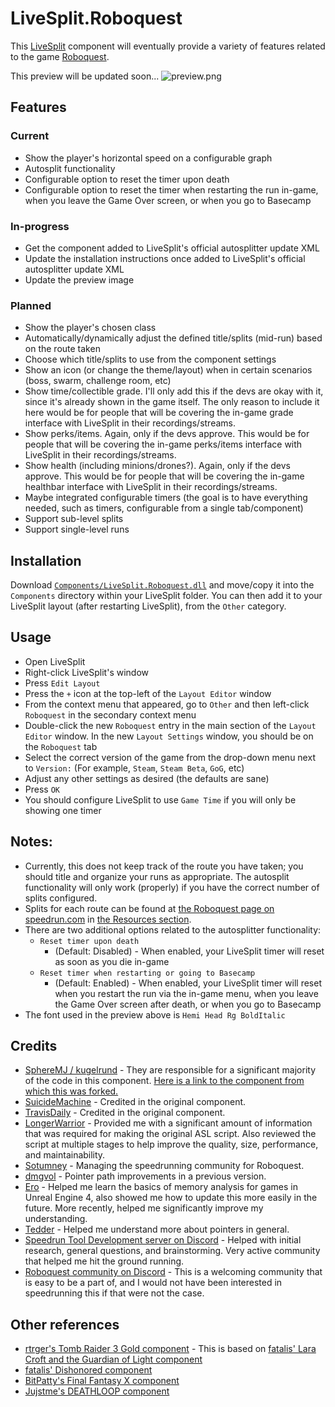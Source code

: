 # LiveSplit.Roboquest

This [LiveSplit](https://livesplit.org) component will eventually provide a variety of features related to the game [Roboquest](https://store.steampowered.com/app/692890/Roboquest/).

This preview will be updated soon...
![preview.png](/images/preview.png)

## Features

### Current

- Show the player's horizontal speed on a configurable graph
- Autosplit functionality
- Configurable option to reset the timer upon death
- Configurable option to reset the timer when restarting the run in-game, when you leave the Game Over screen, or when you go to Basecamp

### In-progress

- Get the component added to LiveSplit's official autosplitter update XML
- Update the installation instructions once added to LiveSplit's official autosplitter update XML
- Update the preview image

### Planned

- Show the player's chosen class
- Automatically/dynamically adjust the defined title/splits (mid-run) based on the route taken
- Choose which title/splits to use from the component settings
- Show an icon (or change the theme/layout) when in certain scenarios (boss, swarm, challenge room, etc)
- Show time/collectible grade. I'll only add this if the devs are okay with it, since it's already shown in the game itself. The only reason to include it here would be for people that will be covering the in-game grade interface with LiveSplit in their recordings/streams.
- Show perks/items. Again, only if the devs approve. This would be for people that will be covering the in-game perks/items interface with LiveSplit in their recordings/streams.
- Show health (including minions/drones?). Again, only if the devs approve. This would be for people that will be covering the in-game healthbar interface with LiveSplit in their recordings/streams.
- Maybe integrated configurable timers (the goal is to have everything needed, such as timers, configurable from a single tab/component)
- Support sub-level splits
- Support single-level runs

## Installation

Download [`Components/LiveSplit.Roboquest.dll`](https://github.com/Gelmo/LiveSplit.Roboquest/raw/roboquest/Components/LiveSplit.Roboquest.dll) and move/copy it into the `Components` directory within your LiveSplit folder. You can then add it to your LiveSplit layout (after restarting LiveSplit), from the `Other` category.

## Usage

- Open LiveSplit
- Right-click LiveSplit's window
- Press `Edit Layout`
- Press the `+` icon at the top-left of the `Layout Editor` window
- From the context menu that appeared, go to `Other` and then left-click `Roboquest` in the secondary context menu
- Double-click the new `Roboquest` entry in the main section of the `Layout Editor` window. In the new `Layout Settings` window, you should be on the `Roboquest` tab
- Select the correct version of the game from the drop-down menu next to `Version:` (For example, `Steam`, `Steam Beta`, `GoG`, etc)
- Adjust any other settings as desired (the defaults are sane)
- Press `OK`
- You should configure LiveSplit to use `Game Time` if you will only be showing one timer

## Notes:

- Currently, this does not keep track of the route you have taken; you should title and organize your runs as appropriate. The autosplit functionality will only work (properly) if you have the correct number of splits configured.
- Splits for each route can be found at [the Roboquest page on speedrun.com](https://www.speedrun.com/roboquest) in [the Resources section](https://www.speedrun.com/roboquest/resources).
- There are two additional options related to the autosplitter functionality:
  - `Reset timer upon death`
    - (Default: Disabled) - When enabled, your LiveSplit timer will reset as soon as you die in-game
  - `Reset timer when restarting or going to Basecamp`
    - (Default: Enabled) - When enabled, your LiveSplit timer will reset when you restart the run via the in-game menu, when you leave the Game Over screen after death, or when you go to Basecamp
- The font used in the preview above is `Hemi Head Rg BoldItalic`

## Credits

- [SphereMJ / kugelrund](https://www.twitch.tv/spheremj) - They are responsible for a significant majority of the code in this component. [Here is a link to the component from which this was forked.](https://github.com/kugelrund/LiveSplit.MemoryGraph)
- [SuicideMachine](https://www.twitch.tv/suicidemachine) - Credited in the original component.
- [TravisDaily](https://github.com/TravisDaily) - Credited in the original component.
- [LongerWarrior](https://github.com/LongerWarrior) - Provided me with a significant amount of information that was required for making the original ASL script. Also reviewed the script at multiple stages to help improve the quality, size, performance, and maintainability.
- [Sotumney](https://www.twitch.tv/sotumney) - Managing the speedrunning community for Roboquest.
- [dmgvol](https://github.com/Dmgvol) - Pointer path improvements in a previous version.
- [Ero](https://github.com/just-ero) - Helped me learn the basics of memory analysis for games in Unreal Engine 4, also showed me how to update this more easily in the future. More recently, helped me significantly improve my understanding.
- [Tedder](https://github.com/TheTedder) - Helped me understand more about pointers in general.
- [Speedrun Tool Development server on Discord](https://discord.gg/N6wv8pW) - Helped with initial research, general questions, and brainstorming. Very active community that helped me hit the ground running.
- [Roboquest community on Discord](https://discord.gg/roboquest) - This is a welcoming community that is easy to be a part of, and I would not have been interested in speedrunning this if that were not the case.

## Other references

- [rtrger's Tomb Raider 3 Gold component](https://github.com/rtrger/Components/tree/master/TombRaider3Gold) - This is based on [fatalis' Lara Croft and the Guardian of Light component](https://github.com/fatalis/LiveSplit.LaraCroftGoL)
- [fatalis' Dishonored component](https://github.com/fatalis/LiveSplit.Dishonored)
- [BitPatty's Final Fantasy X component](https://github.com/BitPatty/LiveSplit.FFX)
- [Jujstme's DEATHLOOP component](https://github.com/Jujstme/LiveSplit.Deathloop)
